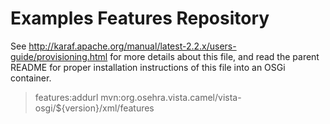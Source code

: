 Examples Features Repository
=================================================================================

See http://karaf.apache.org/manual/latest-2.2.x/users-guide/provisioning.html 
for more details about this file, and read the parent README for
proper installation instructions of this file into an OSGi container.

> features:addurl mvn:org.osehra.vista.camel/vista-osgi/${version}/xml/features
